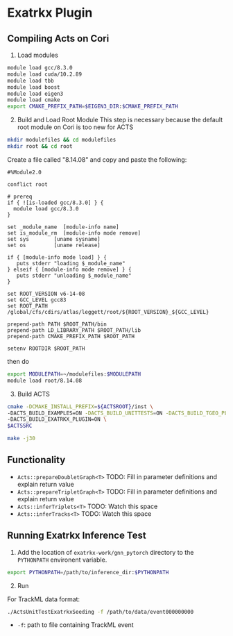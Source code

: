 # Exatrkx Plugin

## Compiling Acts on Cori

  1) Load modules
  ```sh
  module load gcc/8.3.0
  module load cuda/10.2.89
  module load tbb
  module load boost
  module load eigen3
  module load cmake
  export CMAKE_PREFIX_PATH=$EIGEN3_DIR:$CMAKE_PREFIX_PATH
  ```
  
  2) Build and Load Root Module
  This step is necessary because the default root module on Cori is too new for ACTS
  ```sh
  mkdir modulefiles && cd modulefiles
  mkdir root && cd root
  ```
  Create a file called "8.14.08" and copy and paste the following:
  ```
  #%Module2.0

  conflict root

  # prereq
  if { ![is-loaded gcc/8.3.0] } {
    module load gcc/8.3.0
  }

  set _module_name  [module-info name]
  set is_module_rm  [module-info mode remove]
  set sys        [uname sysname]
  set os         [uname release]

  if { [module-info mode load] } {
     puts stderr "loading $_module_name"
  } elseif { [module-info mode remove] } {
     puts stderr "unloading $_module_name"
  }

  set ROOT_VERSION v6-14-08
  set GCC_LEVEL gcc83
  set ROOT_PATH /global/cfs/cdirs/atlas/leggett/root/${ROOT_VERSION}_${GCC_LEVEL}

  prepend-path PATH $ROOT_PATH/bin
  prepend-path LD_LIBRARY_PATH $ROOT_PATH/lib
  prepend-path CMAKE_PREFIX_PATH $ROOT_PATH

  setenv ROOTDIR $ROOT_PATH
  ```
  then do
  ```sh
  export MODULEPATH=~/modulefiles:$MODULEPATH
  module load root/8.14.08
  ```
  
  3) Build ACTS
  ```sh
  cmake -DCMAKE_INSTALL_PREFIX=${ACTSROOT}/inst \
  -DACTS_BUILD_EXAMPLES=ON -DACTS_BUILD_UNITTESTS=ON -DACTS_BUILD_TGEO_PLUGIN=OFF \
  -DACTS_BUILD_EXATRKX_PLUGIN=ON \
  $ACTSSRC

  make -j30
  ```

## Functionality

  - `Acts::prepareDoubletGraph<T>`
    TODO: Fill in parameter definitions and explain return value
  - `Acts::prepareTripletGraph<T>`
    TODO: Fill in parameter definitions and explain return value
  - `Acts::inferTriplets<T>`
    TODO: Watch this space
  - `Acts::inferTracks<T>`
    TODO: Watch this space

## Running Exatrkx Inference Test

  1) Add the location of `exatrkx-work/gnn_pytorch` directory to the `PYTHONPATH` environent variable.
```sh
export PYTHONPATH=/path/to/inference_dir:$PYTHONPATH
```
  2) Run
  
  For TrackML data format:
```sh
./ActsUnitTestExatrkxSeeding -f /path/to/data/event000000000
```
  
- `-f`: path to file containing TrackML event
